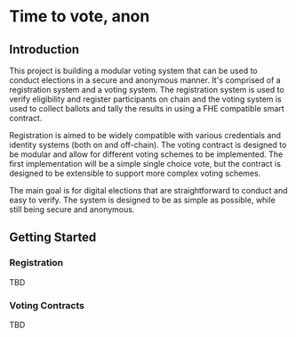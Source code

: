 # Time to vote, anon

## Introduction

This project is building a modular voting system that can be used to conduct elections in a secure and anonymous manner. It's comprised of a registration system and a voting system. The registration system is used to verify eligibility and register participants on chain and the voting system is used to collect ballots and tally the results in using a FHE compatible smart contract.

Registration is aimed to be widely compatible with various credentials and identity systems (both on and off-chain). The voting contract is designed to be modular and allow for different voting schemes to be implemented. The first implementation will be a simple single choice vote, but the contract is designed to be extensible to support more complex voting schemes.

The main goal is for digital elections that are straightforward to conduct and easy to verify. The system is designed to be as simple as possible, while still being secure and anonymous.

## Getting Started

### Registration

TBD

### Voting Contracts

TBD
